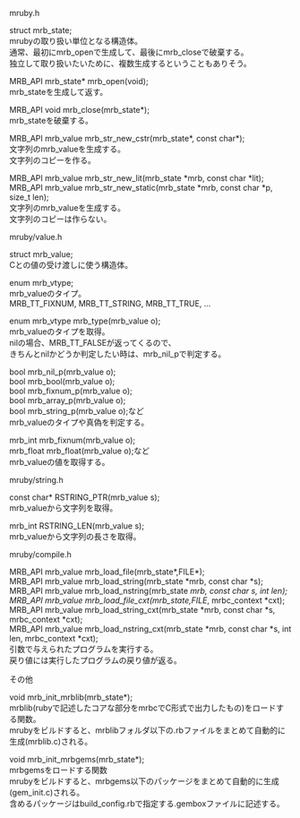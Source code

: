 ﻿
mruby.h  

struct mrb_state;  
mrubyの取り扱い単位となる構造体。  
通常、最初にmrb_openで生成して、最後にmrb_closeで破棄する。  
独立して取り扱いたいために、複数生成するということもありそう。  

MRB_API mrb_state* mrb_open(void);  
mrb_stateを生成して返す。  

MRB_API void mrb_close(mrb_state*);  
mrb_stateを破棄する。  

MRB_API mrb_value mrb_str_new_cstr(mrb_state*, const char*);  
文字列のmrb_valueを生成する。  
文字列のコピーを作る。  

MRB_API mrb_value mrb_str_new_lit(mrb_state *mrb, const char *lit);  
MRB_API mrb_value mrb_str_new_static(mrb_state *mrb, const char *p, size_t len);  
文字列のmrb_valueを生成する。  
文字列のコピーは作らない。  

mruby/value.h  

struct mrb_value;  
Cとの値の受け渡しに使う構造体。  

enum mrb_vtype;  
mrb_valueのタイプ。  
MRB_TT_FIXNUM, MRB_TT_STRING, MRB_TT_TRUE, …  

enum mrb_vtype mrb_type(mrb_value o);  
mrb_valueのタイプを取得。  
nilの場合、MRB_TT_FALSEが返ってくるので、  
きちんとnilかどうか判定したい時は、mrb_nil_pで判定する。  

bool mrb_nil_p(mrb_value o);  
bool mrb_bool(mrb_value o);  
bool mrb_fixnum_p(mrb_value o);  
bool mrb_array_p(mrb_value o);  
bool mrb_string_p(mrb_value o);など  
mrb_valueのタイプや真偽を判定する。  

mrb_int mrb_fixnum(mrb_value o);  
mrb_float mrb_float(mrb_value o);など  
mrb_valueの値を取得する。  

mruby/string.h  

const char* RSTRING_PTR(mrb_value s);  
mrb_valueから文字列を取得。  

mrb_int RSTRING_LEN(mrb_value s);  
mrb_valueから文字列の長さを取得。  

mruby/compile.h  

MRB_API mrb_value mrb_load_file(mrb_state*,FILE*);  
MRB_API mrb_value mrb_load_string(mrb_state *mrb, const char *s);  
MRB_API mrb_value mrb_load_nstring(mrb_state *mrb, const char *s, int len);  
MRB_API mrb_value mrb_load_file_cxt(mrb_state*,FILE*, mrbc_context *cxt);  
MRB_API mrb_value mrb_load_string_cxt(mrb_state *mrb, const char *s, mrbc_context *cxt);  
MRB_API mrb_value mrb_load_nstring_cxt(mrb_state *mrb, const char *s, int len, mrbc_context *cxt);  
引数で与えられたプログラムを実行する。  
戻り値には実行したプログラムの戻り値が返る。  

その他  

void mrb_init_mrblib(mrb_state*);  
mrblib(rubyで記述したコアな部分をmrbcでC形式で出力したもの)をロードする関数。  
mrubyをビルドすると、mrblibフォルダ以下の.rbファイルをまとめて自動的に生成(mrblib.c)される。  

void mrb_init_mrbgems(mrb_state*);  
mrbgemsをロードする関数  
mrubyをビルドすると、mrbgems以下のパッケージをまとめて自動的に生成(gem_init.c)される。  
含めるパッケージはbuild_config.rbで指定する.gemboxファイルに記述する。  
